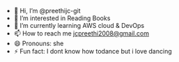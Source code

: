 - 👋 Hi, I’m @preethijc-git
- 👀 I’m interested in Reading Books
- 🌱 I’m currently learning AWS cloud & DevOps
- 📫 How to reach me jcpreethi2008@gmail.com  
- 😄 Pronouns: she
- ⚡ Fun fact: I dont know how todance but i love dancing 

<!---
preethijc-git/preethijc-git is a ✨ special ✨ repository because its `README.md` (this file) appears on your GitHub profile.
You can click the Preview link to take a look at your changes.
--->

